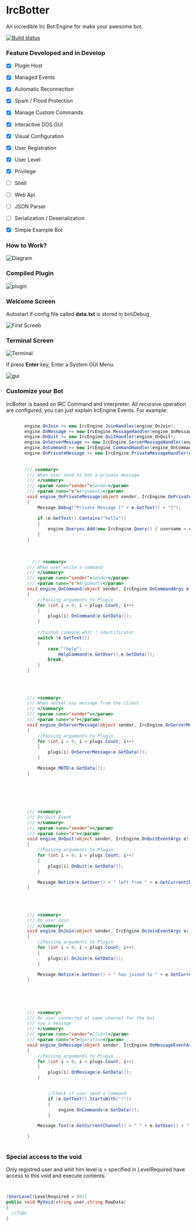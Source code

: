 # IrcBotter
An incredible Irc Bot Engine for make your awesome bot.

[![Build status](https://ci.appveyor.com/api/projects/status/d8uyi9qignx8v3g2?svg=true)](https://ci.appveyor.com/project/Thejuster/ircbotter)



### Feature Developed and in Develop

- [X] Plugin Host
- [X] Managed Events
- [X] Automatic Reconnection
- [X] Spam / Flood Protection
- [X] Manage Custom Commands
- [X] Interactive DOS GUI
- [X] Visual Configuration
- [X] User Registration
- [X] User Level
- [X] Privilege
- [ ] Shell
- [ ] Web Api
- [ ] JSON Parser
- [ ] Serialization / Deserialization
- [X] Simple Example Bot



### How to Work?

![Diagram](http://pichoster.net/images/2018/02/02/bc5f8b27a3bae08bfcd890a88b5d263b.png)



### Compiled Plugin

![plugin](http://pichoster.net/images/2018/02/02/ff96d221305eeaf4d58e5d7ed609f726.png)



### Welcome Screen

Autostart if config file called **data.txt** is stored in bin\Debug

![First Screeb](http://pichoster.net/images/2018/02/02/787f224cff9b55fe6a7275ed30a50cb4.png)



### Terminal Screen

![Terminal](http://pichoster.net/images/2018/02/02/c507d42531b7fad09365e0652dba47f7.png)

If press **Enter** key, Enter a System GUI Menu.



![gui](http://pichoster.net/images/2018/02/02/14ce96081639c1da556f830b27e5ba5b.png)



### Customize your Bot

IrcBotter is based on IRC Command and interpreter.
All recursive operation are configured, you can just explain IrcEngine Events.
For example:

```csharp

       engine.OnJoin += new IrcEngine.JoinHandler(engine_OnJoin);
       engine.OnMessage += new IrcEngine.MessageHandler(engine_OnMessage);
       engine.OnQuit += new IrcEngine.QuitHandler(engine_OnQuit);
       engine.OnServerMessage += new IrcEngine.ServerMessageHandler(engine_OnServerMessage);
       engine.OnCommand += new IrcEngine.CommandHandler(engine_OnCommand);
       engine.OnPrivateMessage += new IrcEngine.PrivateMessageHandler(engine_OnPrivateMessage);
       
       
       /// <summary>
        /// When user send to bot a private message
        /// </summary>
        /// <param name="sender">Sender</param>
        /// <param name="e">Arguments</param>
        void engine_OnPrivateMessage(object sender, IrcEngine.OnPrivateMessageArgs e)
        {
            Message.Debug("Private Message [" + e.GetText() + "]");

            if (e.GetText().Contains("hello"))
            {
                engine.Queryes.Add(new IrcEngine.Query() { username = e.GetUser(), message = "Hello " + e.GetUser() + " how are               you?" });               
            }
        }
            
        
        
          /// <summary>
        /// When user write a command
        /// </summary>
        /// <param name="sender">Sender</param>
        /// <param name="e">Arguments</param>
        void engine_OnCommand(object sender, IrcEngine.OnCommandArgs e)
        {
            //Passing arguments to Plugin
            for (int i = 0; i < plugs.Count; i++)
            {
                plugs[i].OnCommand(e.GetData());
            }
            
            //Custom command whit ! identificator
            switch (e.GetText())
            {
                case "!help":
                    HelpCommand(e.GetUser(),e.GetData()); 
                break;
            }
        }
        
        
        
        
        /// <summary>
        /// When server say message from the client
        /// </summary>
        /// <param name="sender"></param>
        /// <param name="e"></param>
        void engine_OnServerMessage(object sender, IrcEngine.OnServerMessageArgs e)
        {
            //Passing arguments to Plugin
            for (int i = 0; i < plugs.Count; i++)
            {
                plugs[i].OnServerMessage(e.GetData());
            }

            Message.MOTD(e.GetData());
        }
        
        
        
        
        
        
        /// <summary>
        /// On Quit Event
        /// </summary>
        /// <param name="sender"></param>
        /// <param name="e"></param>
        void engine_OnQuit(object sender, IrcEngine.OnQuitEventArgs e)
        {
            //Passing arguments to Plugin
            for (int i = 0; i < plugs.Count; i++)
            {
                plugs[i].OnQuit(e.GetData());
            }

            Message.Notice(e.GetUser() + " left from " + e.GetCurrentChannel());
        }
        
        
        
        
        /// <summary>
        /// On user Join
        /// </summary>
        void engine_OnJoin(object sender, IrcEngine.OnJoinEventArgs e)
        {
            //Passing arguments to Plugin
            for (int i = 0; i < plugs.Count; i++)
            {
                plugs[i].OnJoin(e.GetData());
            }

            Message.Notice(e.GetUser() + " has joined to " + e.GetCurrentChannel());
        }
        
        
        
        
        
        /// <summary>
        /// On user connected at same channel for the bot
        /// say a message
        /// </summary>
        /// <param name="sender">Client</param>
        /// <param name="e">Operation</param>
        void engine_OnMessage(object sender, IrcEngine.OnMessageEventArgs e)
        {      
            //Passing arguments to Plugin
            for (int i = 0; i < plugs.Count; i++)
            {
                plugs[i].OnMessage(e.GetData());
            }


                //Check if user send a command
                if (e.GetText().StartsWith("!"))
                {
                    engine.OnCommands(e.GetData());
                }

            Message.Text(e.GetCurrentChannel() + " " + e.GetUser() + ":>" + e.GetText());

        }
            
```

### Special access to the void

Only registred user and whit him level is > specified in LevelRequired 
have access to this void and execute contents.

```csharp


[UserLevel(LevelRequired = 50)]
public void MyVoid(string user,string RawData)
{
  //ToDo
}


```
